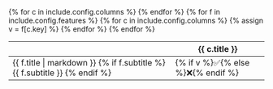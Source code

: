 <table>
  <thead>
    <tr>
      <th></th>
      {% for c in include.config.columns %}
        <th>
          <strong>{{ c.title }}</strong>
        </th>
      {% endfor %}
    </tr>
  </thead>
  <tbody>
    {% for f in include.config.features %}
      <tr>
        <td>
          <span class="block">{{ f.title | markdown }}</span>
          {% if f.subtitle %}
          <span class="text-sm text-gray-500">{{ f.subtitle }}</span>
          {% endif %}
        </td>
        {% for c in include.config.columns %}
        {% assign v = f[c.key] %}
        <td>
        {% if v %}✅{% else %}❌{% endif %}
        </td>
        {% endfor %}
      </tr>
    {% endfor %}
  </tbody>
</table>
